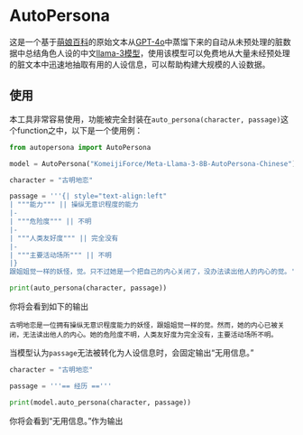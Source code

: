 # AutoPersona

这是一个基于[萌娘百科](https://zh.moegirl.org.cn/%E8%90%8C%E5%A8%98)的原始文本从[GPT-4o](https://openai.com/index/hello-gpt-4o/)中蒸馏下来的自动从未预处理的脏数据中总结角色人设的中文[llama-3模型](https://huggingface.co/KomeijiForce/Meta-Llama-3-8B-AutoPersona-Chinese)，使用该模型可以免费地从大量未经预处理的脏文本中迅速地抽取有用的人设信息，可以帮助构建大规模的人设数据。

## 使用

本工具非常容易使用，功能被完全封装在```auto_persona(character, passage)```这个function之中，以下是一个使用例：

```python
from autopersona import AutoPersona

model = AutoPersona("KomeijiForce/Meta-Llama-3-8B-AutoPersona-Chinese")

character = "古明地恋"

passage = '''{| style="text-align:left"
| """能力""" || 操纵无意识程度的能力
|-
| """危险度""" || 不明
|-
| """人类友好度""" || 完全没有
|-
| """主要活动场所""" || 不明
|}
跟姐姐觉一样的妖怪，觉。只不过她是一个把自己的内心关闭了，没办法读出他人的内心的觉。'''

print(auto_persona(character, passage))
```

你将会看到如下的输出
```
古明地恋是一位拥有操纵无意识程度能力的妖怪，跟姐姐觉一样的觉。然而，她的内心已被关闭，无法读出他人的内心。她的危险度不明，人类友好度为完全没有，主要活动场所不明。
```

当模型认为```passage```无法被转化为人设信息时，会固定输出“无用信息。”

```python
character = "古明地恋"

passage = '''== 经历 =='''

print(model.auto_persona(character, passage))
```

你将会看到“无用信息。”作为输出
